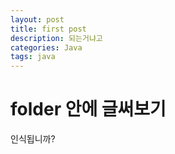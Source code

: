 ```yaml
---
layout: post
title: first post
description: 되는거냐고
categories: Java
tags: java
---
```




# folder 안에 글써보기
인식됩니까?
